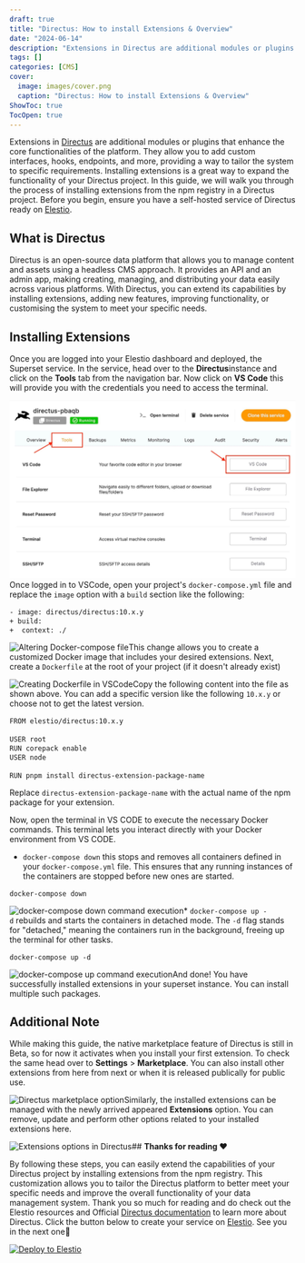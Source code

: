 ```yaml
---
draft: true
title: "Directus: How to install Extensions & Overview"
date: "2024-06-14"
description: "Extensions in Directus are additional modules or plugins that enhance the core functionalities of the platform. They allow you to add custom interfaces, hooks, endpoints, and more, providing a way to tailor the system to specific requirements. Installing extensions is a great way to expand the functionality of your Directus"
tags: []
categories: [CMS]
cover:
  image: images/cover.png
  caption: "Directus: How to install Extensions & Overview"
ShowToc: true
TocOpen: true
---
```



Extensions in [Directus](https://elest.io/open-source/directus?ref=blog.elest.io) are additional modules or plugins that enhance the core functionalities of the platform. They allow you to add custom interfaces, hooks, endpoints, and more, providing a way to tailor the system to specific requirements. Installing extensions is a great way to expand the functionality of your Directus project. In this guide, we will walk you through the process of installing extensions from the npm registry in a Directus project. Before you begin, ensure you have a self\-hosted service of Directus ready on [Elestio](https://elest.io/open-source/directus?ref=blog.elest.io).

## What is Directus

Directus is an open\-source data platform that allows you to manage content and assets using a headless CMS approach. It provides an API and an admin app, making creating, managing, and distributing your data easily across various platforms. With Directus, you can extend its capabilities by installing extensions, adding new features, improving functionality, or customising the system to meet your specific needs.

## Installing Extensions

Once you are logged into your Elestio dashboard and deployed, the Superset service. In the service, head over to the **Directus**instance and click on the **Tools** tab from the navigation bar. Now click on **VS Code** this will provide you with the credentials you need to access the terminal.

![Tools page on Elestio dashboard](images/Screenshot-2024-07-25-at-1.34.06-PM.jpg)Once logged in to VSCode, open your project's `docker-compose.yml` file and replace the `image` option with a `build` section like the following:


```
- image: directus/directus:10.x.y
+ build:
+  context: ./

```
![Altering Docker-compose file](https://blog.elest.io/content/images/2024/07/Screenshot-2024-07-25-at-1.37.08-PM.jpg)This change allows you to create a customized Docker image that includes your desired extensions. Next, create a `Dockerfile` at the root of your project (if it doesn't already exist) 

![Creating Dockerfile in VSCode](https://blog.elest.io/content/images/2024/07/Screenshot-2024-07-25-at-8.05.55-PM.jpg)Copy the following content into the file as shown above. You can add a specific version like the following `10.x.y` or choose not to get the latest version.


```
FROM elestio/directus:10.x.y

USER root
RUN corepack enable
USER node

RUN pnpm install directus-extension-package-name

```
Replace `directus-extension-package-name` with the actual name of the npm package for your extension. 

Now, open the terminal in VS CODE to execute the necessary Docker commands. This terminal lets you interact directly with your Docker environment from VS CODE.  

* `docker-compose down` this stops and removes all containers defined in your `docker-compose.yml` file. This ensures that any running instances of the containers are stopped before new ones are started.


```
docker-compose down

```
![docker-compose down command execution](https://blog.elest.io/content/images/2024/07/Screenshot-2024-07-25-at-7.27.58-PM.jpg)* `docker-compose up -d` rebuilds and starts the containers in detached mode. The `-d` flag stands for "detached," meaning the containers run in the background, freeing up the terminal for other tasks.


```
docker-compose up -d

```
![docker-compose up command execution](https://blog.elest.io/content/images/2024/07/Screenshot-2024-07-25-at-7.28.14-PM.jpg)And done! You have successfully installed extensions in your superset instance. You can install multiple such packages.

## Additional Note

While making this guide, the native marketplace feature of Directus is still in Beta, so for now it activates when you install your first extension. To check the same head over to **Settings** \> **Marketplace**. You can also install other extensions from here from next or when it is released publically for public use.

![Directus marketplace option](https://blog.elest.io/content/images/2024/07/Screenshot-2024-07-25-at-1.40.02-PM.jpg)Similarly, the installed extensions can be managed with the newly arrived appeared **Extensions** option. You can remove, update and perform other options related to your installed extensions here.

![Extensions options in Directus](https://blog.elest.io/content/images/2024/07/Screenshot-2024-07-25-at-1.41.01-PM.jpg)## **Thanks for reading ❤️**

By following these steps, you can easily extend the capabilities of your Directus project by installing extensions from the npm registry. This customization allows you to tailor the Directus platform to better meet your specific needs and improve the overall functionality of your data management system. Thank you so much for reading and do check out the Elestio resources and Official [Directus documentation](https://docs.directus.io/?ref=blog.elest.io) to learn more about Directus. Click the button below to create your service on [Elestio](https://elest.io/open-source/directus?ref=blog.elest.io). See you in the next one👋




[![Deploy to Elestio](https://elest.io/images/logos/deploy-to-elestio-btn.png)](https://elest.io/open-source/directus?ref=blog.elest.io)



